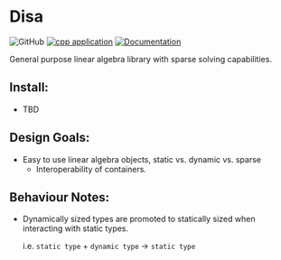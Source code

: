 # Disa

![GitHub](https://img.shields.io/github/license/bevanwsjones/Disa)
[![cpp application](https://img.shields.io/github/workflow/status/bevanwsjones/Disa/CMake/main)](https://github.com/bevanwsjones/Disa/actions/workflows/cmake.yml)
[![Documentation](https://img.shields.io/badge/docs-docsforge-blue)](https://disa.docsforge.com/)

General purpose linear algebra library with sparse solving capabilities.

## Install:

- TBD

## Design Goals:

- Easy to use linear algebra objects, static vs. dynamic vs. sparse
    - Interoperability of containers.

## Behaviour Notes:

- Dynamically sized types are promoted to statically sized when interacting with static types.
  
  i.e. `static type` + `dynamic type` -> `static type`
